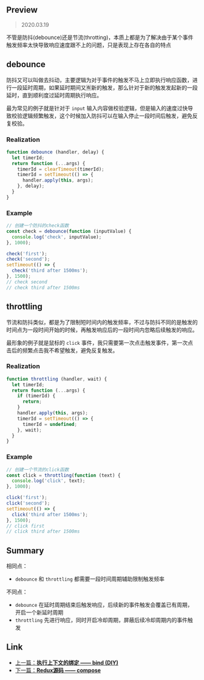 ## Preview

> 2020.03.19

不管是防抖(debounce)还是节流(throtting)，本质上都是为了解决由于某个事件触发频率太快导致响应速度跟不上的问题，只是表现上存在各自的特点

## debounce

防抖又可以叫做去抖动，主要逻辑为对于事件的触发不马上立即执行响应函数，进行一段延时周期，如果延时期间又🈶️新的触发，那么针对于新的触发发起新的一段延时，直到顺利度过延时周期执行响应。

最为常见的例子就是针对于 `input` 输入内容做校验逻辑，但是输入的速度过快导致校验逻辑频繁触发，这个时候加入防抖可以在输入停止一段时间后触发，避免反复校验。

### Realization

```javascript
function debounce (handler, delay) {
  let timerId;
  return function (...args) {
    timerId = clearTimeout(timerId);
    timerId = setTimeout(() => {
      handler.apply(this, args);
    }, delay);
  }
}
```

### Example

```javascript
// 创建一个防抖的check函数
const check = debounce(function (inputValue) {
  console.log('check', inputValue);
}, 1000);

check('first');
check('second');
setTimeout(() => {
  check('third after 1500ms');
}, 1500);
// check second
// check third after 1500ms
```

## throttling

节流和防抖类似，都是为了限制短时间内的触发频率，不过与防抖不同的是触发的时间点为一段时间开始的时候，再触发响应后的一段时间内忽略后续触发的响应。

最形象的例子就是鼠标的 `click` 事件，我只需要第一次点击触发事件，第一次点击后的频繁点击我不希望触发，避免反复触发。

### Realization

```javascript
function throttling (handler, wait) {
  let timerId;
  return function (...args) {
    if (timerId) {
      return;
    }
    handler.apply(this, args);
    timerId = setTimeout(() => {
      timerId = undefined;
    }, wait);
  }
}
```

### Example

```javascript
// 创建一个节流的click函数
const click = throttling(function (text) {
  console.log('click', text);
}, 1000);

click('first');
click('second');
setTimeout(() => {
  click('third after 1500ms');
}, 1500);
// click first
// click third after 1500ms
```

## Summary

相同点：

+ `debounce` 和 `throttling` 都需要一段时间周期辅助限制触发频率

不同点：

+ `debounce` 在延时周期结束后触发响应，后续新的事件触发会覆盖已有周期，开启一个新延时周期
+ `throttling` 先进行响应，同时开启冷却周期，屏蔽后续冷却周期内的事件触发


## Link

+ [上一篇：**执行上下文的绑定 —— bind (DIY)**](./DIY/bind.md)
+ [下一篇：**Redux源码 —— compose**](./Redux/compose.md)